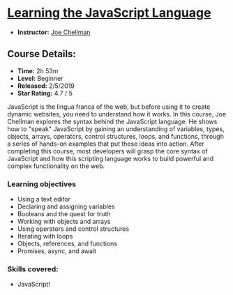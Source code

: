# [Learning the JavaScript Language](LinkedInLearn/Learning_the_JavaScript_Language)
- **Instructor:** [Joe Chellman](https://www.linkedin.com/learning/instructors/joe-chellman)

## Course Details:

- **Time:** 2h 53m
- **Level:** Beginner 
- **Released:** 2/5/2019
- **Star Rating:** 4.7 / 5
    
JavaScript is the lingua franca of the web, but before using it to create dynamic websites, you need to understand how it works. In this course, Joe Chellman explores the syntax behind the JavaScript language. He shows how to "speak" JavaScript by gaining an understanding of variables, types, objects, arrays, operators, control structures, loops, and functions, through a series of hands-on examples that put these ideas into action. After completing this course, most developers will grasp the core syntax of JavaScript and how this scripting language works to build powerful and complex functionality on the web.

### Learning objectives

- Using a text editor
- Declaring and assigning variables
- Booleans and the quest for truth
- Working with objects and arrays
- Using operators and control structures
- Iterating with loops
- Objects, references, and functions
- Promises, async, and await

### Skills covered: 

- JavaScript!
